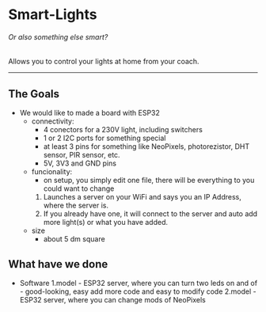 # Smart-Lights  

###### Or also something _else_ smart?  

 Allows you to control your lights at home from your coach.

---

## The Goals
- We would like to made a board with ESP32
    - connectivity:
        - 4 conectors for a 230V light, including switchers
        - 1 or 2 I2C ports for something special
        - at least 3 pins for something like NeoPixels, photorezistor, DHT sensor, PIR sensor,  etc.
        - 5V, 3V3 and GND pins
    - funcionality:
        - on setup, you simply edit one file, there will be everything to you could want to change 
        1. Launches a server on your WiFi and says you an IP Address, where the server is.
        2. If you already have one, it will connect to the server and auto add more light(s) or what you have added.
    - size 
        - about 5 dm square  

## What have we done
- Software
    1.model
        - ESP32 server, where you can turn two leds on and of
        - good-looking, easy add more code and easy to modify code
    2.model
        - ESP32 server, where you can change mods of NeoPixels